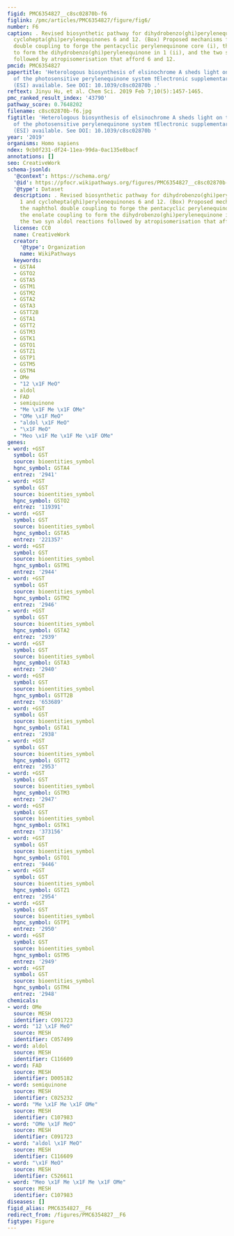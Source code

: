 ```yaml
---
figid: PMC6354827__c8sc02870b-f6
figlink: /pmc/articles/PMC6354827/figure/fig6/
number: F6
caption: . Revised biosynthetic pathway for dihydrobenzo(ghi)perylenequinone 1 and
  cyclohepta(ghi)perylenequinones 6 and 12. (Box) Proposed mechanisms for the naphthol
  double coupling to forge the pentacyclic perylenequinone core (i), the enolate coupling
  to form the dihydrobenzo(ghi)perylenequinone in 1 (ii), and the two syn aldol reactions
  followed by atropisomerisation that afford 6 and 12.
pmcid: PMC6354827
papertitle: 'Heterologous biosynthesis of elsinochrome A sheds light on the formation
  of the photosensitive perylenequinone system †Electronic supplementary information
  (ESI) available. See DOI: 10.1039/c8sc02870b .'
reftext: Jinyu Hu, et al. Chem Sci. 2019 Feb 7;10(5):1457-1465.
pmc_ranked_result_index: '43790'
pathway_score: 0.7648202
filename: c8sc02870b-f6.jpg
figtitle: 'Heterologous biosynthesis of elsinochrome A sheds light on the formation
  of the photosensitive perylenequinone system †Electronic supplementary information
  (ESI) available. See DOI: 10.1039/c8sc02870b '
year: '2019'
organisms: Homo sapiens
ndex: 9cb0f231-df24-11ea-99da-0ac135e8bacf
annotations: []
seo: CreativeWork
schema-jsonld:
  '@context': https://schema.org/
  '@id': https://pfocr.wikipathways.org/figures/PMC6354827__c8sc02870b-f6.html
  '@type': Dataset
  description: . Revised biosynthetic pathway for dihydrobenzo(ghi)perylenequinone
    1 and cyclohepta(ghi)perylenequinones 6 and 12. (Box) Proposed mechanisms for
    the naphthol double coupling to forge the pentacyclic perylenequinone core (i),
    the enolate coupling to form the dihydrobenzo(ghi)perylenequinone in 1 (ii), and
    the two syn aldol reactions followed by atropisomerisation that afford 6 and 12.
  license: CC0
  name: CreativeWork
  creator:
    '@type': Organization
    name: WikiPathways
  keywords:
  - GSTA4
  - GSTO2
  - GSTA5
  - GSTM1
  - GSTM2
  - GSTA2
  - GSTA3
  - GSTT2B
  - GSTA1
  - GSTT2
  - GSTM3
  - GSTK1
  - GSTO1
  - GSTZ1
  - GSTP1
  - GSTM5
  - GSTM4
  - OMe
  - "12 \x1F MeO"
  - aldol
  - FAD
  - semiquinone
  - "Me \x1F Me \x1F OMe"
  - "OMe \x1F MeO"
  - "aldol \x1F MeO"
  - "\x1F MeO"
  - "Meo \x1F Me \x1F Me \x1F OMe"
genes:
- word: +GST
  symbol: GST
  source: bioentities_symbol
  hgnc_symbol: GSTA4
  entrez: '2941'
- word: +GST
  symbol: GST
  source: bioentities_symbol
  hgnc_symbol: GSTO2
  entrez: '119391'
- word: +GST
  symbol: GST
  source: bioentities_symbol
  hgnc_symbol: GSTA5
  entrez: '221357'
- word: +GST
  symbol: GST
  source: bioentities_symbol
  hgnc_symbol: GSTM1
  entrez: '2944'
- word: +GST
  symbol: GST
  source: bioentities_symbol
  hgnc_symbol: GSTM2
  entrez: '2946'
- word: +GST
  symbol: GST
  source: bioentities_symbol
  hgnc_symbol: GSTA2
  entrez: '2939'
- word: +GST
  symbol: GST
  source: bioentities_symbol
  hgnc_symbol: GSTA3
  entrez: '2940'
- word: +GST
  symbol: GST
  source: bioentities_symbol
  hgnc_symbol: GSTT2B
  entrez: '653689'
- word: +GST
  symbol: GST
  source: bioentities_symbol
  hgnc_symbol: GSTA1
  entrez: '2938'
- word: +GST
  symbol: GST
  source: bioentities_symbol
  hgnc_symbol: GSTT2
  entrez: '2953'
- word: +GST
  symbol: GST
  source: bioentities_symbol
  hgnc_symbol: GSTM3
  entrez: '2947'
- word: +GST
  symbol: GST
  source: bioentities_symbol
  hgnc_symbol: GSTK1
  entrez: '373156'
- word: +GST
  symbol: GST
  source: bioentities_symbol
  hgnc_symbol: GSTO1
  entrez: '9446'
- word: +GST
  symbol: GST
  source: bioentities_symbol
  hgnc_symbol: GSTZ1
  entrez: '2954'
- word: +GST
  symbol: GST
  source: bioentities_symbol
  hgnc_symbol: GSTP1
  entrez: '2950'
- word: +GST
  symbol: GST
  source: bioentities_symbol
  hgnc_symbol: GSTM5
  entrez: '2949'
- word: +GST
  symbol: GST
  source: bioentities_symbol
  hgnc_symbol: GSTM4
  entrez: '2948'
chemicals:
- word: OMe
  source: MESH
  identifier: C091723
- word: "12 \x1F MeO"
  source: MESH
  identifier: C057499
- word: aldol
  source: MESH
  identifier: C116609
- word: FAD
  source: MESH
  identifier: D005182
- word: semiquinone
  source: MESH
  identifier: C025232
- word: "Me \x1F Me \x1F OMe"
  source: MESH
  identifier: C107983
- word: "OMe \x1F MeO"
  source: MESH
  identifier: C091723
- word: "aldol \x1F MeO"
  source: MESH
  identifier: C116609
- word: "\x1F MeO"
  source: MESH
  identifier: C526611
- word: "Meo \x1F Me \x1F Me \x1F OMe"
  source: MESH
  identifier: C107983
diseases: []
figid_alias: PMC6354827__F6
redirect_from: /figures/PMC6354827__F6
figtype: Figure
---
```

